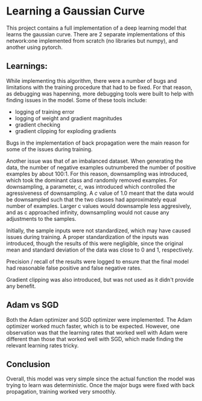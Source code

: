 # Learning a Gaussian Curve

This project contains a full implementation of a deep learning model that
learns the gaussian curve. There are 2 separate implementations of this network:one implemented from scratch (no libraries but numpy), and another using
pytorch.

## Learnings:

While implementing this algorithm, there were a number of bugs and limitations
with the training procedure that had to be fixed. For that reason, as debugging
was hapenning, more debugging tools were built to help with finding issues
in the model. Some of these tools include:

- logging of training error
- logging of weight and gradient magnitudes
- gradient checking
- gradient clipping for exploding gradients

Bugs in the implementation of back propagation were the main reason for some
of the issues during training.

Another issue was that of an imbalanced dataset. When generating the data, the
number of negative examples outnumbered the number of positive examples by
about 100:1. For this reason, downsampling was introduced, which took the
dominant class and randomly removed examples. For downsampling, a parameter,
*c*, was introduced which controlled the agressiveness of downsampling. A *c*
value of 1.0 meant that the data would be downsampled such that the two classes
had approximately equal number of examples. Larger c values would downsample less aggresively, and as c approached infinity, downsampling would not cause any
adjustments to the samples.

Initially, the sample inputs were not standardized, which may have caused
issues during training. A proper standardization of the inputs was introduced,
though the results of this were negligible, since the original mean and
standard deviation of the data was close to 0 and 1, respectively.

Precision / recall of the results were logged to ensure that the final
model had reasonable false positive and false negative rates.

Gradient clipping was also introduced, but was not used as it didn't provide
any benefit.

## Adam vs SGD

Both the Adam optimizer and SGD optimizer were implemented. The Adam optimizer
worked much faster, which is to be expected. However, one observation was
that the learning rates that worked well with Adam were different than those
that worked well with SGD, which made finding the relevant learning rates
tricky.

## Conclusion

Overall, this model was very simple since the actual function the model
was trying to learn was deterministic. Once the major bugs were fixed with
back propagation, training worked very smoothly.


